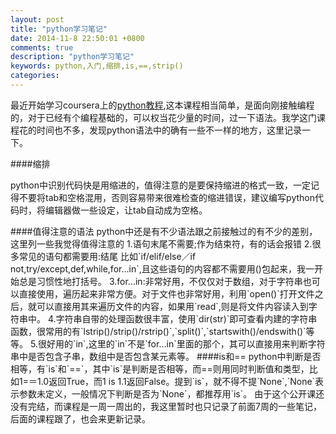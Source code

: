 ```yaml
---
layout: post
title: "python学习笔记"
date: 2014-11-8 22:50:01 +0800
comments: true
description: "python学习笔记"
keywords: python,入门,缩排,is,==,strip()
categories: 
---
```

最近开始学习coursera上的[python教程](https://class.coursera.org/pythonlearn-003),这本课程相当简单，是面向刚接触编程的，对于已经有个编程基础的，可以权当花少量的时间，过一下语法。我学这门课程花的时间也不多，发现python语法中的确有一些不一样的地方，这里记录一下。

####缩排

python中识别代码快是用缩进的，值得注意的是要保持缩进的格式一致，一定记得不要将tab和空格混用，否则容易带来很难检查的缩进错误，建议编写python代码时，将编辑器做一些设定，让tab自动成为空格。

<!--more--!>

####值得注意的语法

python中还是有不少语法跟之前接触过的有不少的差别，这里列一些我觉得值得注意的

1.语句末尾不需要;作为结束符，有的话会报错  
2.很多常见的语句都需要用:结尾 比如`if/elif/else／if not,try/except,def,while,for...in`,且这些语句的内容都不需要用()包起来，我一开始总是习惯性地打括号。  
3.for...in:非常好用，不仅仅对于数组，对于字符串也可以直接使用，遍历起来非常方便。对于文件也非常好用，利用`open()`打开文件之后，就可以直接用其来遍历文件的内容，如果用`read`,则是将文件内容读入到字符串中。  
4.字符串自带的处理函数很丰富，使用`dir(str)`即可查看内建的字符串函数，很常用的有`lstrip()/strip()/rstrip()`,`split()`,`startswith()/endswith()`等等。  
5.很好用的`in`,这里的`in`不是`for...in`里面的那个，其可以直接用来判断字符串中是否包含子串，数组中是否包含某元素等。

####is和==

python中判断是否相等，有`is`和`==`，其中`is`是判断是否相等，而==则用同时判断值和类型，比如1=＝1.0返回True，而1 is 1.1返回False。提到`is`，就不得不提`None`,`None`表示参数未定义，一般情况下判断是否为`None`，都推荐用`is`。

由于这个公开课还没有完结，而课程是一周一周出的，我这里暂时也只记录了前面7周的一些笔记，后面的课程跟了，也会来更新记录。

